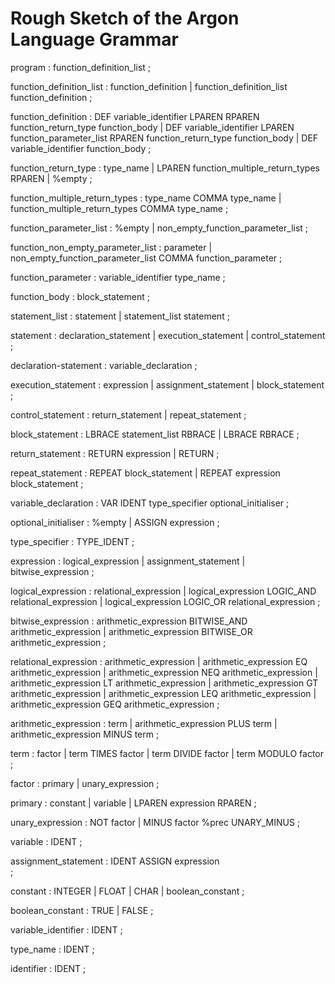 # Rough Sketch of the Argon Language Grammar

program
    : function_definition_list
;

function_definition_list
    : function_definition
    | function_definition_list function_definition
;

function_definition
    : DEF variable_identifier LPAREN RPAREN function_return_type function_body
    | DEF variable_identifier LPAREN function_parameter_list RPAREN function_return_type function_body
    | DEF variable_identifier function_body
;

function_return_type
    : type_name
    | LPAREN function_multiple_return_types RPAREN
    | %empty
;

function_multiple_return_types
    : type_name COMMA type_name
    | function_multiple_return_types COMMA type_name
;

function_parameter_list
    : %empty
    | non_empty_function_parameter_list
;

function_non_empty_parameter_list
    : parameter
    | non_empty_function_parameter_list COMMA function_parameter
;

function_parameter
    : variable_identifier type_name
;

function_body
    : block_statement
;

statement_list
    : statement
    | statement_list statement
;

statement
    : declaration_statement
    | execution_statement
    | control_statement
;

declaration-statement
    : variable_declaration
;

execution_statement
    : expression
    | assignment_statement
    | block_statement
;

control_statement
    : return_statement
    | repeat_statement
;

block_statement 
    : LBRACE  statement_list RBRACE
    | LBRACE RBRACE
;

return_statement
    : RETURN expression
    | RETURN
;

repeat_statement
    : REPEAT block_statement
    | REPEAT expression block_statement
;

variable_declaration
    : VAR IDENT type_specifier optional_initialiser
;

optional_initialiser
    : %empty
    | ASSIGN expression
;

type_specifier
    : TYPE_IDENT
;

expression
    : logical_expression
    | assignment_statement
    | bitwise_expression
;

logical_expression
    : relational_expression
    | logical_expression LOGIC_AND relational_expression
    | logical_expression LOGIC_OR relational_expression
;

bitwise_expression
    : arithmetic_expression BITWISE_AND arithmetic_expression
    | arithmetic_expression BITWISE_OR arithmetic_expression
;

relational_expression
    : arithmetic_expression
    | arithmetic_expression EQ arithmetic_expression
    | arithmetic_expression NEQ arithmetic_expression
    | arithmetic_expression LT arithmetic_expression
    | arithmetic_expression GT arithmetic_expression
    | arithmetic_expression LEQ arithmetic_expression
    | arithmetic_expression GEQ arithmetic_expression
;

arithmetic_expression
    : term
    | arithmetic_expression PLUS term
    | arithmetic_expression MINUS term
;

term 
    : factor
    | term TIMES factor
    | term DIVIDE factor
    | term MODULO factor
;

factor
    : primary
    | unary_expression
;

primary
    : constant
    | variable
    | LPAREN expression RPAREN
;

unary_expression
    : NOT factor
    | MINUS factor %prec UNARY_MINUS
;

variable
    : IDENT
;

assignment_statement
    : IDENT ASSIGN expression   
;

constant
    : INTEGER
    | FLOAT
    | CHAR
    | boolean_constant
;

boolean_constant
    : TRUE
    | FALSE
;

variable_identifier
    : IDENT
;

type_name
    : IDENT
;

identifier
    : IDENT
;